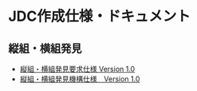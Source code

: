 # JDC作成仕様・ドキュメント

## 縦組・横組発見

- [縦組・横組発見要求仕様 Version 1.0](https://japan-daisy-consortium.github.io/documents/ja/epub-a11y-hv-discovery-req.html)
- [縦組・横組発見機構仕様　Version 1.0](https://japan-daisy-consortium.github.io/documents/ja/epub-a11y-hv-discovery-mechanism.html)
